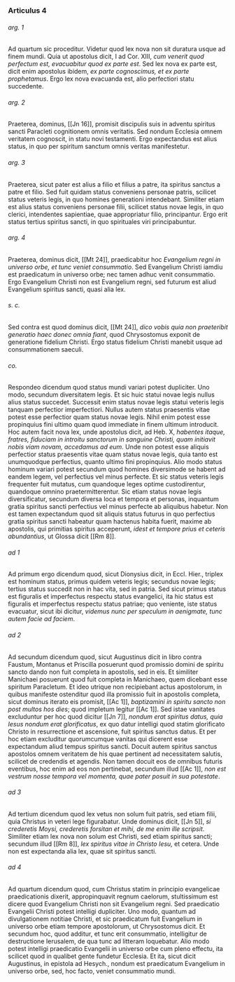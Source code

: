 ### Articulus 4

###### arg. 1
Ad quartum sic proceditur. Videtur quod lex nova non sit duratura usque ad finem mundi. Quia ut apostolus dicit, I ad Cor. XIII, *cum venerit quod perfectum est, evacuabitur quod ex parte est*. Sed lex nova ex parte est, dicit enim apostolus ibidem, *ex parte cognoscimus, et ex parte prophetamus*. Ergo lex nova evacuanda est, alio perfectiori statu succedente.

###### arg. 2
Praeterea, dominus, [[Jn 16]], promisit discipulis suis in adventu spiritus sancti Paracleti cognitionem omnis veritatis. Sed nondum Ecclesia omnem veritatem cognoscit, in statu novi testamenti. Ergo expectandus est alius status, in quo per spiritum sanctum omnis veritas manifestetur.

###### arg. 3
Praeterea, sicut pater est alius a filio et filius a patre, ita spiritus sanctus a patre et filio. Sed fuit quidam status conveniens personae patris, scilicet status veteris legis, in quo homines generationi intendebant. Similiter etiam est alius status conveniens personae filii, scilicet status novae legis, in quo clerici, intendentes sapientiae, quae appropriatur filio, principantur. Ergo erit status tertius spiritus sancti, in quo spirituales viri principabuntur.

###### arg. 4
Praeterea, dominus dicit, [[Mt 24]], praedicabitur hoc *Evangelium regni in universo orbe, et tunc veniet consummatio*. Sed Evangelium Christi iamdiu est praedicatum in universo orbe; nec tamen adhuc venit consummatio. Ergo Evangelium Christi non est Evangelium regni, sed futurum est aliud Evangelium spiritus sancti, quasi alia lex.

###### s. c.
Sed contra est quod dominus dicit, [[Mt 24]], *dico vobis quia non praeteribit generatio haec donec omnia fiant*, quod Chrysostomus exponit de generatione fidelium Christi. Ergo status fidelium Christi manebit usque ad consummationem saeculi.

###### co.
Respondeo dicendum quod status mundi variari potest dupliciter. Uno modo, secundum diversitatem legis. Et sic huic statui novae legis nullus alius status succedet. Successit enim status novae legis statui veteris legis tanquam perfectior imperfectiori. Nullus autem status praesentis vitae potest esse perfectior quam status novae legis. Nihil enim potest esse propinquius fini ultimo quam quod immediate in finem ultimum introducit. Hoc autem facit nova lex, unde apostolus dicit, ad Heb. X, *habentes itaque, fratres, fiduciam in introitu sanctorum in sanguine Christi, quam initiavit nobis viam novam, accedamus ad eum*. Unde non potest esse aliquis perfectior status praesentis vitae quam status novae legis, quia tanto est unumquodque perfectius, quanto ultimo fini propinquius. Alio modo status hominum variari potest secundum quod homines diversimode se habent ad eandem legem, vel perfectius vel minus perfecte. Et sic status veteris legis frequenter fuit mutatus, cum quandoque leges optime custodirentur, quandoque omnino praetermitterentur. Sic etiam status novae legis diversificatur, secundum diversa loca et tempora et personas, inquantum gratia spiritus sancti perfectius vel minus perfecte ab aliquibus habetur. Non est tamen expectandum quod sit aliquis status futurus in quo perfectius gratia spiritus sancti habeatur quam hactenus habita fuerit, maxime ab apostolis, qui primitias spiritus acceperunt, *idest et tempore prius et ceteris abundantius*, ut Glossa dicit [[Rm 8]].

###### ad 1
Ad primum ergo dicendum quod, sicut Dionysius dicit, in Eccl. Hier., triplex est hominum status, primus quidem veteris legis; secundus novae legis; tertius status succedit non in hac vita, sed in patria. Sed sicut primus status est figuralis et imperfectus respectu status evangelici, ita hic status est figuralis et imperfectus respectu status patriae; quo veniente, iste status evacuatur, sicut ibi dicitur, *videmus nunc per speculum in aenigmate, tunc autem facie ad faciem*.

###### ad 2
Ad secundum dicendum quod, sicut Augustinus dicit in libro contra Faustum, Montanus et Priscilla posuerunt quod promissio domini de spiritu sancto dando non fuit completa in apostolis, sed in eis. Et similiter Manichaei posuerunt quod fuit completa in Manichaeo, quem dicebant esse spiritum Paracletum. Et ideo utrique non recipiebant actus apostolorum, in quibus manifeste ostenditur quod illa promissio fuit in apostolis completa, sicut dominus iterato eis promisit, [[Ac 1]], *baptizamini in spiritu sancto non post multos hos dies*; quod impletum legitur [[Ac 1]]. Sed istae vanitates excluduntur per hoc quod dicitur [[Jn 7]], *nondum erat spiritus datus, quia Iesus nondum erat glorificatus*, ex quo datur intelligi quod statim glorificato Christo in resurrectione et ascensione, fuit spiritus sanctus datus. Et per hoc etiam excluditur quorumcumque vanitas qui dicerent esse expectandum aliud tempus spiritus sancti. Docuit autem spiritus sanctus apostolos omnem veritatem de his quae pertinent ad necessitatem salutis, scilicet de credendis et agendis. Non tamen docuit eos de omnibus futuris eventibus, hoc enim ad eos non pertinebat, secundum illud [[Ac 1]], *non est vestrum nosse tempora vel momenta, quae pater posuit in sua potestate*.

###### ad 3
Ad tertium dicendum quod lex vetus non solum fuit patris, sed etiam filii, quia Christus in veteri lege figurabatur. Unde dominus dicit, [[Jn 5]], *si crederetis Moysi, crederetis forsitan et mihi, de me enim ille scripsit*. Similiter etiam lex nova non solum est Christi, sed etiam spiritus sancti; secundum illud [[Rm 8]], *lex spiritus vitae in Christo Iesu,* et cetera. Unde non est expectanda alia lex, quae sit spiritus sancti.

###### ad 4
Ad quartum dicendum quod, cum Christus statim in principio evangelicae praedicationis dixerit, appropinquavit regnum caelorum, stultissimum est dicere quod Evangelium Christi non sit Evangelium regni. Sed praedicatio Evangelii Christi potest intelligi dupliciter. Uno modo, quantum ad divulgationem notitiae Christi, et sic praedicatum fuit Evangelium in universo orbe etiam tempore apostolorum, ut Chrysostomus dicit. Et secundum hoc, quod additur, et tunc erit consummatio, intelligitur de destructione Ierusalem, de qua tunc ad litteram loquebatur. Alio modo potest intelligi praedicatio Evangelii in universo orbe cum pleno effectu, ita scilicet quod in qualibet gente fundetur Ecclesia. Et ita, sicut dicit Augustinus, in epistola ad Hesych., nondum est praedicatum Evangelium in universo orbe, sed, hoc facto, veniet consummatio mundi.

